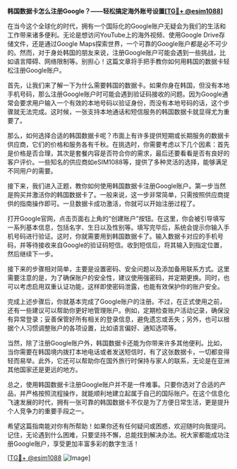 **韩国数据卡怎么注册Google？——轻松搞定海外账号设置[[TG💪+ @esim1088](https://t.me/s/esim1088)]**

在当今这个全球化的时代，拥有一个国际化的Google账户无疑会为我们的生活和工作带来诸多便利。无论是想访问YouTube上的海外视频、使用Google Drive存储文件，还是通过Google Maps探索世界，一个可靠的Google账户都是必不可少的。然而，对于身处韩国的朋友来说，注册Google账户可能会遇到一些挑战，比如语言障碍、网络限制等。别担心！这篇文章将手把手教你如何用韩国的数据卡轻松注册Google账户。

首先，让我们来了解一下为什么需要韩国的数据卡。如果你身在韩国，但没有本地手机号码，那么注册Google账户时可能会遇到验证码接收的问题。因为Google通常会要求用户输入一个有效的本地号码以验证身份，而没有本地号码的话，这个步骤就无法完成。这时候，一张支持本地通话和短信服务的韩国数据卡就显得尤为重要了。

那么，如何选择合适的韩国数据卡呢？市面上有许多提供短期或长期服务的数据卡供应商，它们的价格和服务各有千秋。在挑选时，你需要考虑以下几个因素：首先是价格是否合理，其次是套餐内容是否符合你的需求，最后还要看看是否有良好的客户评价。一些知名的供应商如eSIM1088等，提供了多种灵活的选择，能够满足不同用户的需要。

接下来，我们进入正题，教你如何使用韩国数据卡注册Google账户。第一步当然是购买并激活你的韩国数据卡了。一般来说，这一步非常简单，只需按照供应商提供的指南操作即可。一旦数据卡成功激活，你就可以开始注册过程了。

打开Google官网，点击页面右上角的“创建账户”按钮。在这里，你会被引导填写一系列基本信息，包括名字、生日以及性别等。填写完毕后，系统会提示你输入手机号码进行验证。这时，你就需要用到韩国数据卡了。输入数据卡对应的手机号码，并等待接收来自Google的验证码短信。收到短信后，将其输入到指定位置，然后继续下一步。

接下来的步骤相对简单，主要是设置密码、安全问题以及添加备用联系方式。这里需要注意的是，为了确保账户的安全性，建议使用强密码，并定期更换。同时，也可以考虑启用双重认证功能，这样即使密码泄露，也能有效保护你的账户安全。

完成上述步骤后，你就基本完成了Google账户的注册。不过，在正式使用之前，还有一些建议可以帮助你更好地管理账户。例如，定期检查账户活动记录，确保没有异常登录；妥善保管好所有相关的登录信息，避免遗忘或丢失；另外，也可以根据个人习惯调整账户的各项设置，比如语言偏好、通知选项等。

当然，除了注册Google账户外，韩国数据卡还能为你带来许多其他便利。比如，当你需要在韩国境内拨打本地电话或者发送短信时，有了这张数据卡，一切都变得轻而易举。此外，它还可以帮助你在国外旅行时保持与家人的联系，无论是在亚洲其他国家还是更远的地方。

总之，使用韩国数据卡注册Google账户并不是一件难事。只要你选对了合适的产品，并严格按照流程操作，就能顺利地建立起属于自己的国际账户。在这个信息化飞速发展的时代，拥有一张可靠的韩国数据卡不仅是为了方便日常生活，更是提升个人竞争力的重要手段之一。

希望这篇指南能对你有所帮助！如果你还有任何疑问或困惑，欢迎随时向我提问。记住，无论遇到什么困难，只要坚持不懈，总能找到解决办法。祝大家都能成功注册Google账户，享受更加丰富多彩的数字生活！

[[TG💪+ @esim1088](https://t.me/s/esim1088) ![Image](https://i.postimg.cc/4NQfJmqS/Snipaste-2025-05-13-00-14-12.png)]